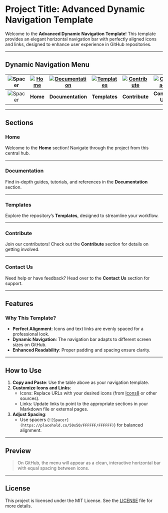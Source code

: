 # Project Title: Advanced Dynamic Navigation Template

Welcome to the **Advanced Dynamic Navigation Template**! This template provides an elegant horizontal navigation bar with perfectly aligned icons and links, designed to enhance user experience in GitHub repositories.

---

## Dynamic Navigation Menu

| ![Spacer](https://placehold.co/50x50/FFFFFF/FFFFFF) | [![Home](https://img.icons8.com/ios-filled/50/3498db/home.png "Home")](#home) | [![Documentation](https://img.icons8.com/ios-filled/50/3498db/document.png "Documentation")](#documentation) | [![Templates](https://img.icons8.com/ios-filled/50/3498db/folder.png "Templates")](#templates) | [![Contribute](https://img.icons8.com/ios-filled/50/3498db/collaboration.png "Contribute")](#contribute) | [![Contact](https://img.icons8.com/ios-filled/50/3498db/contact-card.png "Contact Us")](#contact-us) | ![Spacer](https://placehold.co/50x50/FFFFFF/FFFFFF) |
|:--------------------------------------------------:|:----------------------------------------------------------------------------:|:------------------------------------------------------------------------------------------------:|:----------------------------------------------------------------------------------------------:|:-------------------------------------------------------------------------------------------------------:|:------------------------------------------------------------------------------------------------------:|:--------------------------------------------------:|
| ![Spacer](https://placehold.co/50x50/FFFFFF/FFFFFF) | **Home**                                                                     | **Documentation**                                                                               | **Templates**                                                                                  | **Contribute**                                                                                        | **Contact Us**                                                                                     | ![Spacer](https://placehold.co/50x50/FFFFFF/FFFFFF) |

---

## Sections

### Home

Welcome to the **Home** section! Navigate through the project from this central hub.

---

### Documentation

Find in-depth guides, tutorials, and references in the **Documentation** section.

---

### Templates

Explore the repository’s **Templates**, designed to streamline your workflow.

---

### Contribute

Join our contributors! Check out the **Contribute** section for details on getting involved.

---

### Contact Us

Need help or have feedback? Head over to the **Contact Us** section for support.

---

## Features

### Why This Template?

- **Perfect Alignment**: Icons and text links are evenly spaced for a professional look.
- **Dynamic Navigation**: The navigation bar adapts to different screen sizes on GitHub.
- **Enhanced Readability**: Proper padding and spacing ensure clarity.

---

## How to Use

1. **Copy and Paste**: Use the table above as your navigation template.
2. **Customize Icons and Links**:
   - Icons: Replace URLs with your desired icons (from [Icons8](https://icons8.com/) or other sources).
   - Links: Update links to point to the appropriate sections in your Markdown file or external pages.
3. **Adjust Spacing**:
   - Use spacers (`![Spacer](https://placehold.co/50x50/FFFFFF/FFFFFF)`) for balanced alignment.

---

## Preview

> On GitHub, the menu will appear as a clean, interactive horizontal bar with equal spacing between icons.

---

## License

This project is licensed under the MIT License. See the [LICENSE](LICENSE) file for more details.
